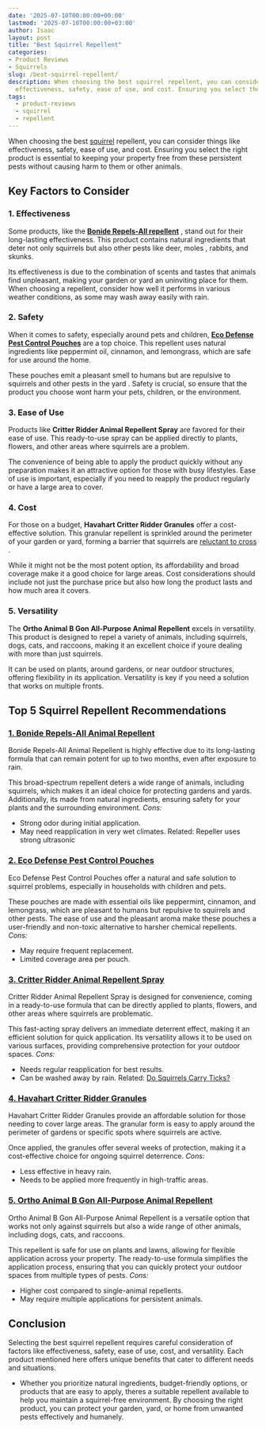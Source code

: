 ```yaml
---
date: '2025-07-10T00:00:00+00:00'
lastmod: '2025-07-10T00:00:00+03:00'
author: Isaac
layout: post
title: "Best Squirrel Repellent"
categories:
- Product Reviews
- Squirrels
slug: /best-squirrel-repellent/
description: When choosing the best squirrel repellent, you can consider things like
  effectiveness, safety, ease of use, and cost. Ensuring you select the right product...
tags: 
  - product-reviews
  - squirrel
  - repellent
---
```

When choosing the best [squirrel](/posts/best-poison-for-squirrels/) repellent, you can consider things like effectiveness, safety, ease of use, and cost. Ensuring you select the right product is essential to keeping your property free from these persistent pests without causing harm to them or other animals.
## Key Factors to Consider
### **1. Effectiveness**
Some products, like the
[**Bonide Repels-All repellent**](https://www.amazon.com/dp/B002ITKVKU/?tag=p-policy-20)
, stand out for their long-lasting effectiveness. This product contains natural ingredients that deter not only squirrels but also other pests like deer,
moles
, rabbits, and skunks.

Its effectiveness is due to the combination of scents and tastes that animals find unpleasant, making your garden or yard an uninviting place for them. When choosing a repellent, consider how well it performs in various weather conditions, as some may wash away easily with rain.
### **2. Safety**
When it comes to safety, especially around pets and children,
[**Eco Defense Pest Control Pouches**](https://www.amazon.com/dp/B019G1TXII/?tag=p-policy-20)
are a top choice. This repellent uses natural ingredients like peppermint oil, cinnamon, and lemongrass, which are safe for use around the home.

These pouches emit a pleasant smell to humans but are repulsive to squirrels and other pests
in the yard
. Safety is crucial, so ensure that the product you choose wont harm your pets, children, or the environment.
### **3. Ease of Use**
Products like
**Critter Ridder Animal Repellent Spray**
are favored for their ease of use. This ready-to-use spray can be applied directly to plants, flowers, and other areas where squirrels are a problem.

The convenience of being able to apply the product quickly without any preparation makes it an attractive option for those with busy lifestyles. Ease of use is important, especially if you need to reapply the product regularly or have a large area to cover.
### **4. Cost**
For those on a budget,
**Havahart Critter Ridder Granules**
offer a cost-effective solution. This granular repellent is sprinkled around the perimeter of your garden or yard, forming a barrier that squirrels are
[reluctant to cross](https://pestpolicy.com/best-poison-for-squirrels/)
.

While it might not be the most potent option, its affordability and broad coverage make it a good choice for large areas. Cost considerations should include not just the purchase price but also how long the product lasts and how much area it covers.
### **5. Versatility**
The
**Ortho Animal B Gon All-Purpose Animal Repellent**
excels in versatility. This product is designed to repel a variety of animals, including squirrels, dogs, cats, and raccoons, making it an excellent choice if youre dealing with more than just squirrels.

It can be used on plants, around gardens, or near outdoor structures, offering flexibility in its application. Versatility is key if you need a solution that works on multiple fronts.
## Top 5 Squirrel Repellent Recommendations
### [**1. Bonide Repels-All Animal Repellent**](https://www.amazon.com/dp/B002ITKVKU/?tag=p-policy-20)
Bonide Repels-All Animal Repellent is highly effective due to its long-lasting formula that can remain potent for up to two months, even after exposure to rain.

This broad-spectrum repellent deters a wide range of animals, including squirrels, which makes it an ideal choice for protecting gardens and yards. Additionally, its made from natural ingredients, ensuring safety for your plants and the surrounding environment.
*Cons:*
- Strong odor during initial application.
- May need reapplication in very wet climates.
Related:
Repeller uses strong ultrasonic
### [**2. Eco Defense Pest Control Pouches**](https://www.amazon.com/dp/B019G1TXII/?tag=p-policy-20)
Eco Defense Pest Control Pouches offer a natural and safe solution to squirrel problems, especially in households with children and pets.

These pouches are made with essential oils like peppermint, cinnamon, and lemongrass, which are pleasant to humans but repulsive to squirrels and other pests. The ease of use and the pleasant aroma make these pouches a user-friendly and non-toxic alternative to harsher chemical repellents.
*Cons:*
- May require frequent replacement.
- Limited coverage area per pouch.
### [**3. Critter Ridder Animal Repellent Spray**](https://www.amazon.com/dp/B01CKLLMQ2/?tag=p-policy-20)
Critter Ridder Animal Repellent Spray is designed for convenience, coming in a ready-to-use formula that can be directly applied to plants, flowers, and other areas where squirrels are problematic.

This fast-acting spray delivers an immediate deterrent effect, making it an efficient solution for quick application. Its versatility allows it to be used on various surfaces, providing comprehensive protection for your outdoor spaces.
*Cons:*
- Needs regular reapplication for best results.
- Can be washed away by rain.
Related:
[Do Squirrels Carry Ticks?](https://pestpolicy.com/do-squirrels-carry-ticks/)
### [**4. Havahart Critter Ridder Granules**](https://www.amazon.com/dp/B000F0BVYE/?tag=p-policy-20)
Havahart Critter Ridder Granules provide an affordable solution for those needing to cover large areas. The granular form is easy to apply around the perimeter of gardens or specific spots where squirrels are active.

Once applied, the granules offer several weeks of protection, making it a cost-effective choice for ongoing squirrel deterrence.
*Cons:*
- Less effective in heavy rain.
- Needs to be applied more frequently in high-traffic areas.
### [**5. Ortho Animal B Gon All-Purpose Animal Repellent**](https://www.amazon.com/dp/B009QAPT24/?tag=p-policy-20)
Ortho Animal B Gon All-Purpose Animal Repellent is a versatile option that works not only against squirrels but also a wide range of other animals, including dogs, cats, and raccoons.

This repellent is safe for use on plants and lawns, allowing for flexible application across your property. The ready-to-use formula simplifies the application process, ensuring that you can quickly protect your outdoor spaces from multiple types of pests.
*Cons:*
- Higher cost compared to single-animal repellents.
- May require multiple applications for persistent animals.
## Conclusion
Selecting the best squirrel repellent requires careful consideration of factors like effectiveness, safety, ease of use, cost, and versatility. Each product mentioned here offers unique benefits that cater to different needs and situations.
- Whether you prioritize natural ingredients, budget-friendly options, or products that are easy to apply, theres a suitable repellent available to help you maintain a squirrel-free environment.
By choosing the right product, you can protect your garden, yard, or home from unwanted pests effectively and humanely.
